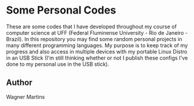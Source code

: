 # Some Personal Codes

These are some codes that I have developed throughout my course of computer science at UFF (Federal Fluminense University - Rio de Janeiro - Brazil).
In this repository you may find some random personal projects in many different programming languages. My purpose is to keep track of my progress and also access in multiple devices with my portable Linux Distro in an USB Stick (I'm still thinking whether or not I publish these configs I've done to my personal use in the USB stick).

## Author
Wagner Martins
